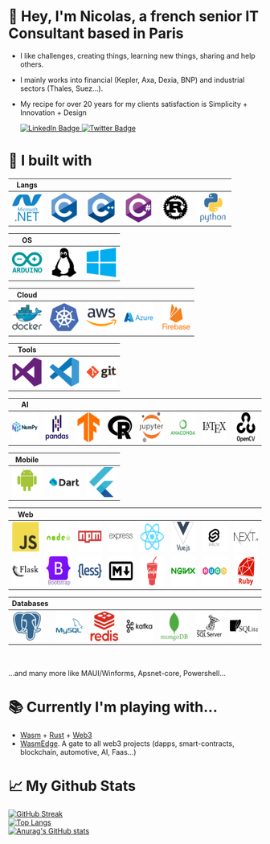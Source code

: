 # 👋 Hey, I'm Nicolas, a french senior IT Consultant based in Paris   

- I like challenges, creating things, learning new things, sharing and help others.
- I mainly works into financial (Kepler, Axa, Dexia, BNP) and industrial sectors (Thales, Suez…).   
- My recipe for over 20 years for my clients satisfaction is Simplicity + Innovation + Design 


  <a href="https://www.linkedin.com/in/nguinet/" rel="nofollow">
    <img src="https://img.shields.io/badge/LinkedIn-blue?style=for-the-badge&logo=linkedin&logoColor=white" alt="LinkedIn Badge"/>
  </a>  
  <a href="https://twitter.com/guinet_n">
    <img src="https://img.shields.io/badge/Twitter-blue?style=for-the-badge&logo=twitter&logoColor=white" alt="Twitter Badge"/>
  </a>

# 🚧 I built with

| Langs|      |      |      |      |      | 
| ---- | ---- | ---- | ---- | ---- | ---- | 
| <img src="https://github.com/devicons/devicon/blob/master/icons/dot-net/dot-net-plain-wordmark.svg" title="DotNet" alt="DotNet" style="width:60px; height:60px;max-width: 100%;"> | <img src="https://github.com/devicons/devicon/raw/master/icons/c/c-original.svg" title="C lang" alt="C lang" style="width:60px; height:60px;max-width: 100%;"> | <img src="https://github.com/devicons/devicon/blob/master/icons/cplusplus/cplusplus-original.svg" title="C++ lang" alt="C++ lang" style="width:60px; height:60px;max-width: 100%;"> | <img src="https://github.com/devicons/devicon/raw/master/icons/csharp/csharp-original.svg" title="C# lang" alt="C# lang" style="width:60px; height:60px;max-width: 100%;"> | <img src="https://github.com/devicons/devicon/blob/master/icons/rust/rust-plain.svg" title="rust" alt="rust" style="width:60px; height:60px;max-width: 100%;"> | <img src="https://github.com/devicons/devicon/blob/master/icons/python/python-original-wordmark.svg" title="python" alt="python" style="width:60px; height:60px;max-width: 100%;"> |

|  OS  |      |      |
| ---- | ---- | ---- |
| <img src="https://github.com/devicons/devicon/blob/master/icons/arduino/arduino-original-wordmark.svg" title="arduino" alt="arduino" style="width:60px; height:60px;max-width: 100%;"> | <img src="https://github.com/devicons/devicon/blob/master/icons/linux/linux-plain.svg" title="linux" alt="linux" style="width:60px; height:60px;max-width: 100%;"> | <img src="https://github.com/devicons/devicon/blob/master/icons/windows8/windows8-original.svg" title="windows" alt="windows" style="width:60px; height:60px;max-width: 100%;"> |

| Cloud|      |      |      |      |
| ---- | ---- | ---- | ---- | ---- |
| <img src="https://github.com/devicons/devicon/blob/master/icons/docker/docker-original-wordmark.svg" title="docker" alt="docker" style="width:60px; height:60px;max-width: 100%;"> | <img src="https://github.com/devicons/devicon/blob/master/icons/kubernetes/kubernetes-plain.svg" title="kubernetes" alt="kubernetes" style="width:60px; height:60px;max-width: 100%;"> | <img src="https://github.com/devicons/devicon/blob/master/icons/amazonwebservices/amazonwebservices-original-wordmark.svg" title="amazonwebservices" alt="amazonwebservices"  style="width:60px; height:60px;max-width: 100%;"> | <img src="https://github.com/devicons/devicon/blob/master/icons/azure/azure-original-wordmark.svg" title="azure" alt="azure" style="width:60px; height:60px;max-width: 100%;"> | <img src="https://github.com/devicons/devicon/blob/master/icons/firebase/firebase-plain-wordmark.svg" title="firebase" alt="firebase" style="width:60px; height:60px;max-width: 100%;">  |

| Tools|      |      |
| ---- | ---- | ---- |
| <img src="https://github.com/devicons/devicon/blob/master/icons/visualstudio/visualstudio-plain.svg" title="visualstudio" alt="visualstudio" style="width:60px; height:60px;max-width: 100%;"> | <img src="https://github.com/devicons/devicon/blob/master/icons/vscode/vscode-original.svg" title="vscode" alt="vscode" style="width:60px; height:60px;max-width: 100%;"> | <img src="https://github.com/devicons/devicon/blob/master/icons/git/git-original-wordmark.svg" title="Git" alt="Git" style="width:60px; height:60px;max-width: 100%;"> |

|  AI  |      |      |      |      |      |      |      |
| ---- | ---- | ---- | ---- | ---- | ---- | ---- | ---- | 
| <img src="https://github.com/devicons/devicon/blob/master/icons/numpy/numpy-original-wordmark.svg" title="numpy" alt="numpy" style="width:60px; height:60px;max-width: 100%;"> | <img src="https://github.com/devicons/devicon/blob/master/icons/pandas/pandas-original-wordmark.svg" title="pandas" alt="pandas" style="width:60px; height:60px;max-width: 100%;"> | <img src="https://github.com/devicons/devicon/blob/master/icons/tensorflow/tensorflow-original.svg" title="tensorflow" alt="tensorflow" style="width:60px; height:60px;max-width: 100%;"> | <img src="https://github.com/devicons/devicon/blob/master/icons/r/r-plain.svg" title="R lang" alt="R lang" style="width:60px; height:60px;max-width: 100%;"> | <img src="https://github.com/devicons/devicon/blob/master/icons/jupyter/jupyter-original-wordmark.svg" title="jupyter" alt="jupyter" style="width:60px; height:60px;max-width: 100%;"> | <img src="https://github.com/devicons/devicon/blob/master/icons/anaconda/anaconda-original-wordmark.svg" title="anaconda" alt="anaconda" style="width:60px; height:60px;max-width: 100%;"> | <img src="https://github.com/devicons/devicon/blob/master/icons/latex/latex-original.svg" title="latex" alt="latex" style="width:60px; height:60px;max-width: 100%;"> | <img src="https://github.com/devicons/devicon/blob/master/icons/opencv/opencv-plain-wordmark.svg" title="opencv" alt="opencv" style="width:60px; height:60px;max-width: 100%;"> |

|  Mobile    |      |      |
| ---- | ---- | ---- |
| <img src="https://github.com/devicons/devicon/blob/master/icons/android/android-original-wordmark.svg" title="android" alt="android" style="width:60px; height:60px;max-width: 100%;"> | <img src="https://github.com/devicons/devicon/blob/master/icons/dart/dart-original-wordmark.svg" title="dart" alt="dart" style="width:60px; height:60px;max-width: 100%;"> | <img src="https://github.com/devicons/devicon/blob/master/icons/flutter/flutter-original.svg" title="flutter" alt="flutter" style="width:60px; height:60px;max-width: 100%;"> | <img src="https://github.com/devicons/devicon/blob/master/icons/androidstudio/androidstudio-original-wordmark.svg" title="androidstudio" alt="androidstudio" style="width:60px;  height:60px;max-width: 100%;">|

|  Web |      |      |      |      |      |      |      |
| ---- | ---- | ---- | ---- | ---- | ---- | ---- | ---- |    
| <img src="https://github.com/devicons/devicon/blob/master/icons/javascript/javascript-original.svg" title="javascript" alt="javascript" style="width:60px; height:60px;max-width: 100%;"> | <img src="https://github.com/devicons/devicon/blob/master/icons/nodejs/nodejs-plain-wordmark.svg" title="nodejs" alt="nodejs" style="width:60px; height:60px;max-width: 100%;"> | <img src="https://github.com/devicons/devicon/blob/master/icons/npm/npm-original-wordmark.svg" title="npm" alt="npm" style="width:60px; height:60px;max-width: 100%;"> | <img src="https://github.com/devicons/devicon/blob/master/icons/express/express-original-wordmark.svg" title="express" alt="express" style="width:60px; height:60px;max-width: 100%;"> | <img src="https://github.com/devicons/devicon/blob/master/icons/react/react-original.svg" title="react" alt="react" style="width:60px; height:60px;max-width: 100%;"> | <img src="https://github.com/devicons/devicon/blob/master/icons/vuejs/vuejs-plain-wordmark.svg" title="vuejs" alt="vuejs" style="width:60px; height:60px;max-width: 100%;"> | <img src="https://github.com/devicons/devicon/blob/master/icons/svelte/svelte-plain-wordmark.svg" title="svelte" alt="svelte" style="width:60px; height:60px;max-width: 100%;"> | <img src="https://github.com/devicons/devicon/blob/master/icons/nextjs/nextjs-original-wordmark.svg" title="nextjs" alt="nextjs" style="width:60px; height:60px;max-width: 100%;"> | 
| <img src="https://github.com/devicons/devicon/blob/master/icons/flask/flask-original-wordmark.svg" title="flask" alt="flask" style="width:60px; height:60px;max-width: 100%;"> | <img src="https://github.com/devicons/devicon/blob/master/icons/bootstrap/bootstrap-original-wordmark.svg" title="bootstrap" alt="bootstrap" style="width:60px; height:60px;max-width: 100%;"> | <img src="https://github.com/devicons/devicon/blob/master/icons/less/less-plain-wordmark.svg" title="less" alt="less" style="width:60px; height:60px;max-width: 100%;"> | <img src="https://github.com/devicons/devicon/blob/master/icons/markdown/markdown-original.svg" title="markdown" alt="markdown" style="width:60px; height:60px;max-width: 100%;"> | <img src="https://github.com/devicons/devicon/blob/master/icons/gulp/gulp-plain.svg" title="gulp" alt="gulp" style="width:60px; height:60px;max-width: 100%;"> | <img src="https://github.com/devicons/devicon/blob/master/icons/nginx/nginx-original.svg" title="nginx" alt="nginx" style="width:60px; height:60px;max-width: 100%;"> | <img src="https://github.com/devicons/devicon/blob/master/icons/hugo/hugo-original-wordmark.svg" title="hugo" alt="hugo" style="width:60px; height:60px;max-width: 100%;"> | <img src="https://github.com/devicons/devicon/blob/master/icons/ruby/ruby-plain-wordmark.svg" title="ruby" alt="ruby" style="width:60px; height:60px;max-width: 100%;"> |

|  Databases    |      |      |      |      |      |      |
| ---- | ---- | ---- | ---- | ---- | ---- | ---- | 
| <img src="https://github.com/devicons/devicon/blob/master/icons/postgresql/postgresql-plain.svg" title="postgresql" alt="postgresql" style="width:60px; height:60px;max-width: 100%;"> | <img src="https://github.com/devicons/devicon/blob/master/icons/mysql/mysql-plain-wordmark.svg" title="mysql" alt="mysql" style="width:60px; height:60px;max-width: 100%;"> | <img src="https://github.com/devicons/devicon/blob/master/icons/redis/redis-plain-wordmark.svg" title="redis" alt="redis" style="width:60px; height:60px;max-width: 100%;"> | <img src="https://github.com/devicons/devicon/blob/master/icons/apachekafka/apachekafka-original-wordmark.svg" title="apachekafka" alt="apachekafka" style="width:60px;  height:60px;max-width: 100%;"> | <img src="https://github.com/devicons/devicon/blob/master/icons/mongodb/mongodb-plain-wordmark.svg" title="mongodb" alt="mongodb" style="width:60px; height:60px;max-width: 100%;"> | <img src="https://github.com/devicons/devicon/blob/master/icons/microsoftsqlserver/microsoftsqlserver-plain-wordmark.svg" title="microsoftsqlserver" alt="microsoftsqlserver"  style="width:60px; height:60px;max-width: 100%;"> | <img src="https://github.com/devicons/devicon/blob/master/icons/sqlite/sqlite-plain-wordmark.svg" title="sqlite" alt="sqlite" style="width:60px; height:60px;max-width: 100%;">|

<br/>
<br/>
…and many more like MAUI/Winforms, Apsnet-core, Powershell…

# 📚 Currently I'm playing with...
- [Wasm](https://webassembly.org/) + [Rust](https://developer.mozilla.org/en-US/docs/WebAssembly/Rust_to_wasm) + [Web3](https://web3.foundation/)
- [WasmEdge](https://www.secondstate.io/). A gate to all web3 projects (dapps, smart-contracts, blockchain, automotive, AI, Faas…)

# 📈 My Github Stats

[![GitHub Streak](http://github-readme-streak-stats.herokuapp.com?user=guinetn&theme=dark&background=000000)](https://git.io/streak-stats)
<br/>
[![Top Langs](https://github-readme-stats.vercel.app/api/top-langs/?username=guinetn&theme=vision-friendly-dark&layout=compact)](https://github.com/guinetn/github-readme-stats)
<br/>
[![Anurag's GitHub stats](https://github-readme-stats.vercel.app/api?username=guinetn&theme=codeSTACKr)](https://github.com/anuraghazra/github-readme-stats)

